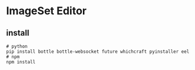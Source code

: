 # ImageSet Editor

## install
```shell
# python
pip install bottle bottle-websocket future whichcraft pyinstaller eel
# npm
npm install
```